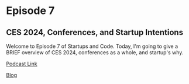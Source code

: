 # Episode 7
## CES 2024, Conferences, and Startup Intentions
Welcome to Episode 7 of Startups and Code.
Today, I'm going to give a BRIEF overview of CES 2024, conferences as a whole, and startup's why.

[Podcast Link](https://podcasters.spotify.com/pod/show/startupsandcode/episodes/Episode-7---CES--Conferences--and-Startups-Why-e2f1t8d)


[Blog](https://blog.startupsandcode.com/holiday-break-ces-2024-64fbd751613d)